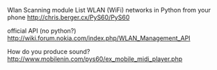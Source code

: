 Wlan Scanning module
List WLAN (WiFi) networks in Python from your phone
http://chris.berger.cx/PyS60/PyS60

official API (no python?)
http://wiki.forum.nokia.com/index.php/WLAN_Management_API

How do you produce sound?
http://www.mobilenin.com/pys60/ex_mobile_midi_player.php